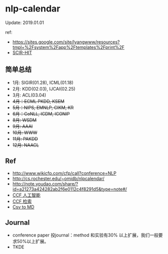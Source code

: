 # nlp-calendar

Update: 2019.01.01

ref:

- https://sites.google.com/site/lyangwww/resources?tmpl=%2Fsystem%2Fapp%2Ftemplates%2Fprint%2F
- [SCIR-HIT](http://mp.weixin.qq.com/s/3N7F9vT-5FodL2JMkua8Xw)

## 简单总结

- 1月: SIGIR(01.28), ICML(01.18)
- 2月: KDD(02.03), IJCAI(02.25)
- 3月: ACL(03.04)
- ~~4月：ECML PKDD, KSEM~~
- ~~5月：NIPS, EMNLP, CIKM, KR~~
- ~~6月：CoNLL, ICDM, ICONIP~~
- ~~8月: WSDM~~
- ~~9月: AAAI~~
- ~~10月: WWW~~
- ~~11月: PAKDD~~
- ~~12月: NAACL~~

## Ref

- http://www.wikicfp.com/cfp/call?conference=NLP
- http://cs.rochester.edu/~omidb/nlpcalendar/
- http://note.youdao.com/share/?id=a21273a424282ab2f6e0112c4f8291d5&type=note#/
- [CCF 人工智能](http://www.ccf.org.cn/xspj/rgzn/)
- [CCF 检索](http://www.ccf.org.cn/xspj/sjk/sjwj/nrjs/)
- [Csv to MD](http://stevecat.net/table-magic/#)

## Journal

- conference paper 投journal：method 和实验有30% 以上扩展，我们一般要求50%以上扩展。
- TKDE
